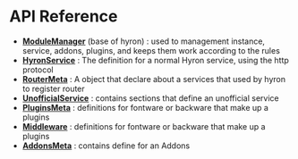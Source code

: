 # API Reference

* [**ModuleManager**](https://github.com/hyron-group/reference/tree/94b6e23bec0221c1acba3e4016612b6849483786/api-reference/ModuleManager.md) \(base of hyron\) : used to management instance, service, addons, plugins, and keeps them work according to the rules
* [**HyronService**](hyronservice.md) : The definition for a normal Hyron service, using the http protocol
* [**RouterMeta**](https://github.com/hyron-group/reference/tree/94b6e23bec0221c1acba3e4016612b6849483786/api-reference/RouterMeta.md) : A object that declare about a services that used by hyron to register router
* [**UnofficialService**](unofficialservice.md) : contains sections that define an unofficial service
* [**PluginsMeta**](pluginsmeta.md) : definitions for fontware or backware that make up a plugins
* [**Middleware**](middleware.md) : definitions for fontware or backware that make up a plugins
* [**AddonsMeta**](addonsmeta.md) : contains define for an Addons

